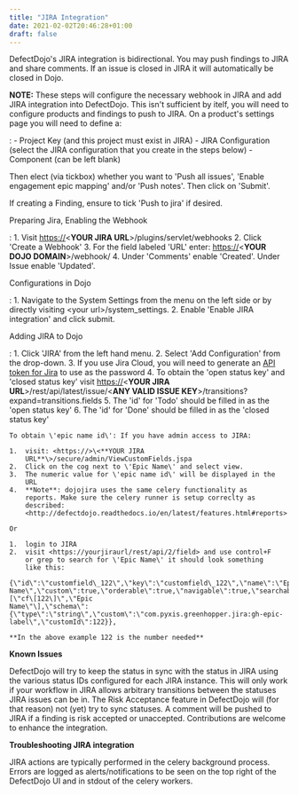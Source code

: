 ```yaml
---
title: "JIRA Integration"
date: 2021-02-02T20:46:28+01:00
draft: false
---
```


DefectDojo\'s JIRA integration is bidirectional. You may push findings
to JIRA and share comments. If an issue is closed in JIRA it will
automatically be closed in Dojo.

**NOTE:** These steps will configure the necessary webhook in JIRA and add JIRA integration into DefectDojo. This isn\'t sufficient by itelf, you will need to configure products and findings to push to JIRA. On a product\'s settings page you will need to define a:

:   -   Project Key (and this project must exist in JIRA)
    -   JIRA Configuration (select the JIRA configuration that you
        create in the steps below)
    -   Component (can be left blank)

Then elect (via tickbox) whether you want to \'Push all issues\',
\'Enable engagement epic mapping\' and/or \'Push notes\'. Then click on
\'Submit\'.

If creating a Finding, ensure to tick \'Push to jira\' if desired.

Preparing Jira, Enabling the Webhook

:   1.  Visit <https://>\<**YOUR JIRA URL**\>/plugins/servlet/webhooks
    2.  Click \'Create a Webhook\'
    3.  For the field labeled \'URL\' enter: <https://>\<**YOUR DOJO
        DOMAIN**\>/webhook/
    4.  Under \'Comments\' enable \'Created\'. Under Issue enable
        \'Updated\'.

Configurations in Dojo

:   1.  Navigate to the System Settings from the menu on the left side
        or by directly visiting \<your url\>/system\_settings.
    2.  Enable \'Enable JIRA integration\' and click submit.

Adding JIRA to Dojo

:   1.  Click \'JIRA\' from the left hand menu.
    2.  Select \'Add Configuration\' from the drop-down.
    3.  If you use Jira Cloud, you will need to generate an [API token
        for Jira](https://id.atlassian.com/manage/api-tokens) to use as
        the password
    4.  To obtain the \'open status key\' and \'closed status key\'
        visit <https://>\<**YOUR JIRA
        URL**\>/rest/api/latest/issue/\<**ANY VALID ISSUE
        KEY**\>/transitions?expand=transitions.fields
    5.  The \'id\' for \'Todo\' should be filled in as the \'open status
        key\'
    6.  The \'id\' for \'Done\' should be filled in as the \'closed
        status key\'

    To obtain \'epic name id\': If you have admin access to JIRA:

    1.  visit: <https://>\<**YOUR JIRA
        URL**\>/secure/admin/ViewCustomFields.jspa
    2.  Click on the cog next to \'Epic Name\' and select view.
    3.  The numeric value for \'epic name id\' will be displayed in the
        URL
    4.  **Note**: dojojira uses the same celery functionality as
        reports. Make sure the celery runner is setup correclty as
        described:
        <http://defectdojo.readthedocs.io/en/latest/features.html#reports>

    Or

    1.  login to JIRA
    2.  visit <https://yourjiraurl/rest/api/2/field> and use control+F
        or grep to search for \'Epic Name\' it should look something
        like this:

    {\"id\":\"customfield\_122\",\"key\":\"customfield\_122\",\"name\":\"Epic
    Name\",\"custom\":true,\"orderable\":true,\"navigable\":true,\"searchable\":true,\"clauseNames\":\[\"cf\[122\]\",\"Epic
    Name\"\],\"schema\":{\"type\":\"string\",\"custom\":\"com.pyxis.greenhopper.jira:gh-epic-label\",\"customId\":122}},

    **In the above example 122 is the number needed**

**Known Issues**

DefectDojo will try to keep the status in sync with the status in JIRA
using the various status IDs configured for each JIRA instance. This
will only work if your workflow in JIRA allows arbitrary transitions
between the statuses JIRA issues can be in. The Risk Acceptance feature
in DefectDojo will (for that reason) not (yet) try to sync statuses. A
comment will be pushed to JIRA if a finding is risk accepted or
unaccepted. Contributions are welcome to enhance the integration.

**Troubleshooting JIRA integration**

JIRA actions are typically performed in the celery background process.
Errors are logged as alerts/notifications to be seen on the top right of
the DefectDojo UI and in stdout of the celery workers.
